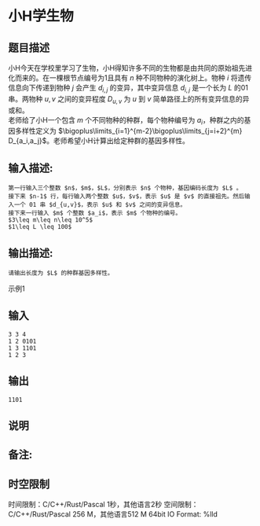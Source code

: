 # 小H学生物

## 题目描述

小H今天在学校里学习了生物，小H得知许多不同的生物都是由共同的原始祖先进化而来的。在一棵根节点编号为1且具有 $n$ 种不同物种的演化树上。物种 $i$ 将遗传信息向下传递到物种 $j$ 会产生 $d_{i,j}$ 的变异，其中变异信息 $d_{i,j}$ 是一个长为 $L$ 的01串。两物种 $u,v$ 之间的变异程度 $D_{u,v}$ 为 $u$ 到 $v$ 简单路径上的所有变异信息的异或和。  
老师给了小H一个包含 $m$ 个不同物种的种群，每个物种编号为 $a_i$，种群之内的基因多样性定义为 $\bigoplus\limits_{i=1}^{m-2}\bigoplus\limits_{j=i+2}^{m} D_{a_i,a_j}$。老师希望小H计算出给定种群的基因多样性。  


## 输入描述:
    
    
    第一行输入三个整数 $n$，$m$，$L$，分别表示 $n$ 个物种，基因编码长度为 $L$ 。  
    接下来 $n-1$ 行，每行输入两个整数 $u$，$v$，表示 $u$ 是 $v$ 的直接祖先。然后输入一个 01 串 $d_{u,v}$，表示 $u$ 和 $v$ 之间的变异信息。  
    接下来一行输入 $m$ 个整数 $a_i$，表示 $m$ 个物种的编号。  
    $3\leq m\leq n\leq 10^5$  
    $1\leq L \leq 100$  
    

## 输出描述:
    
    
    请输出长度为 $L$ 的种群基因多样性。

示例1 

## 输入
    
    
    3 3 4
    1 2 0101
    1 3 1101
    1 2 3

## 输出
    
    
    1101

## 说明


## 备注:



## 时空限制

时间限制：C/C++/Rust/Pascal 1秒，其他语言2秒
空间限制：C/C++/Rust/Pascal 256 M，其他语言512 M
64bit IO Format: %lld